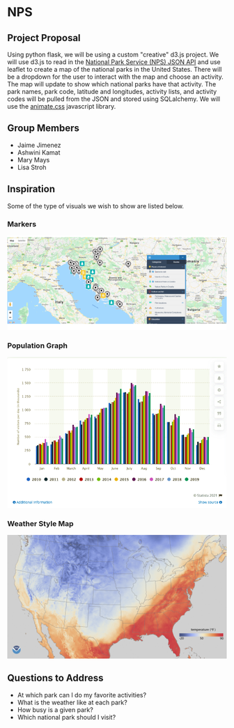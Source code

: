 # NPS
## Project Proposal
Using python flask, we will be using a custom "creative" d3.js project. We will use d3.js to read in the [National Park Service (NPS) JSON API](https://www.nps.gov/subjects/developer/api-documentation.htm) and use leaflet to create a map of the national parks in the United States. There will be a dropdown for the user to interact with the map and choose an activity. The map will update to show which national parks have that activity. The park names, park code, latitude and longitudes, activity lists, and activity codes will be pulled from the JSON and stored using SQLalchemy. We will use the [animate.css](https://animate.style/) javascript library.

## Group Members
- Jaime Jimenez
- Ashwini Kamat
- Mary Mays
- Lisa Stroh

## Inspiration
Some of the type of visuals we wish to show are listed below.
### Markers
![markers map](images/markers.png)
### Population Graph
![population graphics](images/population.png)
### Weather Style Map
![weather map](images/weather.png)
## Questions to Address
- At which park can I do my favorite activities?
- What is the weather like at each park?
- How busy is a given park?
- Which national park should I visit?
